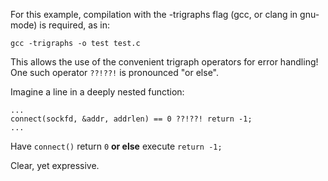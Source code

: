 For this example, compilation with the -trigraphs flag (gcc, or clang in gnu-mode) is required, as in:

	gcc -trigraphs -o test test.c
    
This allows the use of the convenient trigraph operators for error handling! One such operator `??!??!` is pronounced "or else".

Imagine a line in a deeply nested function:

	...
    connect(sockfd, &addr, addrlen) == 0 ??!??! return -1;
    ...
    
Have `connect()` return `0` __or else__ execute `return -1;`

Clear, yet expressive.
